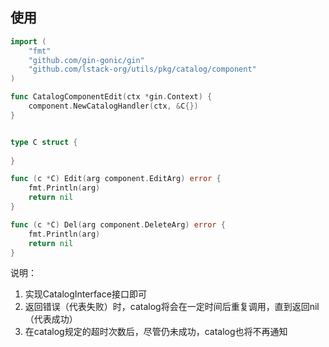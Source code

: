 
使用
---
```go
import (
	"fmt"
	"github.com/gin-gonic/gin"
	"github.com/lstack-org/utils/pkg/catalog/component"
)

func CatalogComponentEdit(ctx *gin.Context) {
	component.NewCatalogHandler(ctx, &C{})
}


type C struct {
	
}

func (c *C) Edit(arg component.EditArg) error {
	fmt.Println(arg)
	return nil
}

func (c *C) Del(arg component.DeleteArg) error {
	fmt.Println(arg)
	return nil
}
```


说明：
1. 实现CatalogInterface接口即可
2. 返回错误（代表失败）时，catalog将会在一定时间后重复调用，直到返回nil（代表成功）
3. 在catalog规定的超时次数后，尽管仍未成功，catalog也将不再通知